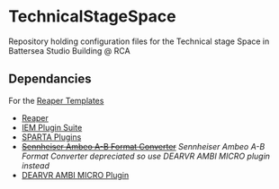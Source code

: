 # TechnicalStageSpace

Repository holding configuration files for the Technical stage Space in Battersea Studio Building @ RCA

## Dependancies

For the [Reaper Templates](Templates/Reaper/)

+ [Reaper](https://www.reaper.fm/download.php)
+ [IEM Plugin Suite](https://plugins.iem.at/download/)
+ [SPARTA Plugins](https://leomccormack.github.io/sparta-site/docs/plugins/overview/)
+ ~~[Sennheiser Ambeo A-B Format Converter](https://en-uk.sennheiser.com/ambeo-blueprints-downloads)~~
*Sennheiser Ambeo A-B Format Converter depreciated so use DEARVR AMBI MICRO plugin instead*
+ [DEARVR AMBI MICRO Plugin](https://www.dear-reality.com/products/dearvr-ambi-micro) 
